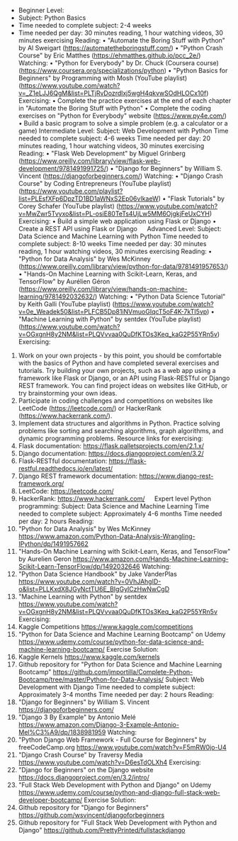 - Beginner Level:
- Subject: Python Basics 
- Time needed to complete subject: 2-4 weeks 
- Time needed per day: 30 minutes reading, 1 hour watching videos, 30 minutes exercising
Reading:
•	"Automate the Boring Stuff with Python" by Al Sweigart (https://automatetheboringstuff.com/)
•	"Python Crash Course" by Eric Matthes (https://ehmatthes.github.io/pcc_2e/)
Watching:
•	"Python for Everybody" by Dr. Chuck (Coursera course) (https://www.coursera.org/specializations/python)
•	"Python Basics for Beginners" by Programming with Mosh (YouTube playlist) (https://www.youtube.com/watch?v=_Z1eLJJ6QgM&list=PLTjRvDozrdlxj5wgH4qkvwSOdHLOCx10f)
Exercising:
•	Complete the practice exercises at the end of each chapter in "Automate the Boring Stuff with Python"
•	Complete the coding exercises on "Python for Everybody" website (https://www.py4e.com/)
•	Build a basic program to solve a simple problem (e.g. a calculator or a game)
Intermediate Level:
Subject: Web Development with Python 
Time needed to complete subject: 4-6 weeks 
Time needed per day: 20 minutes reading, 1 hour watching videos, 30 minutes exercising
Reading:
•	"Flask Web Development" by Miguel Grinberg (https://www.oreilly.com/library/view/flask-web-development/9781491991725/)
•	"Django for Beginners" by William S. Vincent (https://djangoforbeginners.com/)
Watching:
•	"Django Crash Course" by Coding Entrepreneurs (YouTube playlist) (https://www.youtube.com/playlist?list=PLEsfXFp6DpzTD1BD1aWNxS2Ep06vIkaeW)
•	"Flask Tutorials" by Corey Schafer (YouTube playlist) (https://www.youtube.com/watch?v=MwZwr5Tvyxo&list=PL-osiE80TeTs4UjLw5MM6OjgkjFeUxCYH)
Exercising:
•	Build a simple web application using Flask or Django
•	Create a REST API using Flask or Django
 
Advanced Level:
Subject: Data Science and Machine Learning with Python 
Time needed to complete subject: 8-10 weeks 
Time needed per day: 30 minutes reading, 1 hour watching videos, 30 minutes exercising
Reading:
•	"Python for Data Analysis" by Wes McKinney (https://www.oreilly.com/library/view/python-for-data/9781491957653/)
•	"Hands-On Machine Learning with Scikit-Learn, Keras, and TensorFlow" by Aurélien Géron (https://www.oreilly.com/library/view/hands-on-machine-learning/9781492032632/)
Watching:
•	"Python Data Science Tutorial" by Keith Galli (YouTube playlist) (https://www.youtube.com/watch?v=0e_Weadek50&list=PLFCB5Dp81iNVmuoGIqcT5oF4K-7kTI5vp)
•	"Machine Learning with Python" by sentdex (YouTube playlist) (https://www.youtube.com/watch?v=OGxgnH8y2NM&list=PLQVvvaa0QuDfKTOs3Keq_kaG2P55YRn5v)
Exercising:
1.	Work on your own projects - by this point, you should be comfortable with the basics of Python and have completed several exercises and tutorials. Try building your own projects, such as a web app using a framework like Flask or Django, or an API using Flask-RESTful or Django REST framework. You can find project ideas on websites like GitHub, or try brainstorming your own ideas.
2.	Participate in coding challenges and competitions on websites like LeetCode (https://leetcode.com/) or HackerRank (https://www.hackerrank.com/).
3.	Implement data structures and algorithms in Python. Practice solving problems like sorting and searching algorithms, graph algorithms, and dynamic programming problems.
Resource links for exercising:
1.	Flask documentation: https://flask.palletsprojects.com/en/2.1.x/
2.	Django documentation: https://docs.djangoproject.com/en/3.2/
3.	Flask-RESTful documentation: https://flask-restful.readthedocs.io/en/latest/
4.	Django REST framework documentation: https://www.django-rest-framework.org/
5.	LeetCode: https://leetcode.com/
6.	HackerRank: https://www.hackerrank.com/
 
Expert level Python programming:
Subject: Data Science and Machine Learning
Time needed to complete subject: Approximately 4-6 months
Time needed per day: 2 hours
Reading:
1.	"Python for Data Analysis" by Wes McKinney https://www.amazon.com/Python-Data-Analysis-Wrangling-IPython/dp/1491957662
2.	"Hands-On Machine Learning with Scikit-Learn, Keras, and TensorFlow" by Aurelien Geron https://www.amazon.com/Hands-Machine-Learning-Scikit-Learn-TensorFlow/dp/1492032646
Watching:
1.	"Python Data Science Handbook" by Jake VanderPlas https://www.youtube.com/watch?v=0VhJAhgID-o&list=PLLKxdX8JGyNctTU6E_BIgGyICzHwNwCgD
2.	"Machine Learning with Python" by sentdex https://www.youtube.com/watch?v=OGxgnH8y2NM&list=PLQVvvaa0QuDfKTOs3Keq_kaG2P55YRn5v
Exercising:
1.	Kaggle Competitions https://www.kaggle.com/competitions
2.	"Python for Data Science and Machine Learning Bootcamp" on Udemy https://www.udemy.com/course/python-for-data-science-and-machine-learning-bootcamp/
Exercise Solution:
1.	Kaggle Kernels https://www.kaggle.com/kernels
2.	Github repository for "Python for Data Science and Machine Learning Bootcamp" https://github.com/jmportilla/Complete-Python-Bootcamp/tree/master/Python-for-Data-Analysis/
Subject: Web Development with Django
Time needed to complete subject: Approximately 3-4 months
Time needed per day: 2 hours
Reading:
1.	"Django for Beginners" by William S. Vincent https://djangoforbeginners.com/
2.	"Django 3 By Example" by Antonio Melé https://www.amazon.com/Django-3-Example-Antonio-Mel%C3%A9/dp/1838981959
Watching:
1.	"Python Django Web Framework - Full Course for Beginners" by freeCodeCamp.org https://www.youtube.com/watch?v=F5mRW0jo-U4
2.	"Django Crash Course" by Traversy Media https://www.youtube.com/watch?v=D6esTdOLXh4
Exercising:
1.	"Django for Beginners" on the Django website https://docs.djangoproject.com/en/3.2/intro/
2.	"Full Stack Web Development with Python and Django" on Udemy https://www.udemy.com/course/python-and-django-full-stack-web-developer-bootcamp/
Exercise Solution:
1.	Github repository for "Django for Beginners" https://github.com/wsvincent/djangoforbeginners
2.	Github repository for "Full Stack Web Development with Python and Django" https://github.com/PrettyPrinted/fullstackdjango

